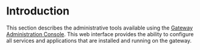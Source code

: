 # Introduction

This section describes the administrative tools available using the [Gateway Administration Console](../gateway-configuration/gateway-administration-console.md). This web interface provides the ability to configure all services and applications that are installed and running on the gateway.
